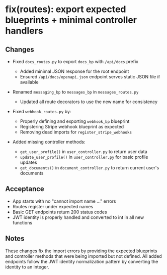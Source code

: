 # fix(routes): export expected blueprints + minimal controller handlers

## Changes

- Fixed `docs_routes.py` to export `docs_bp` with `/api/docs` prefix
  - Added minimal JSON response for the root endpoint
  - Ensured `/api/docs/openapi.json` endpoint serves static JSON file if available

- Renamed `messaging_bp` to `messages_bp` in `messages_routes.py`
  - Updated all route decorators to use the new name for consistency

- Fixed `webhook_routes.py` by:
  - Properly defining and exporting `webhook_bp` blueprint
  - Registering Stripe webhook blueprint as expected
  - Removing dead imports for `register_stripe_webhooks`

- Added missing controller methods:
  - `get_user_profile()` in `user_controller.py` to return user data
  - `update_user_profile()` in `user_controller.py` for basic profile updates
  - `get_documents()` in `document_controller.py` to return current user's documents

## Acceptance

- App starts with no "cannot import name ..." errors
- Routes register under expected names
- Basic GET endpoints return 200 status codes
- JWT identity is properly handled and converted to int in all new functions

## Notes

These changes fix the import errors by providing the expected blueprints and controller methods that were being imported but not defined. All added endpoints follow the JWT identity normalization pattern by converting the identity to an integer.
